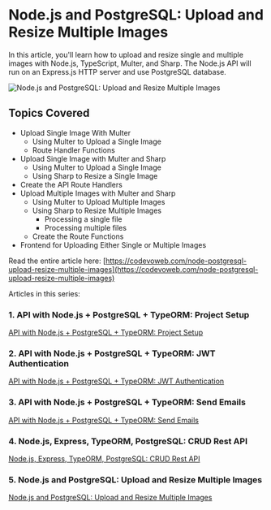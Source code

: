 # Node.js and PostgreSQL: Upload and Resize Multiple Images

In this article, you'll learn how to upload and resize single and multiple images with Node.js, TypeScript, Multer, and Sharp. The Node.js API will run on an Express.js HTTP server and use PostgreSQL database.

![Node.js and PostgreSQL: Upload and Resize Multiple Images](https://codevoweb.com/wp-content/uploads/2022/05/Node.js-and-PostgreSQL-Upload-and-Resize-Multiple-Images.webp)

## Topics Covered

- Upload Single Image With Multer
    - Using Multer to Upload a Single Image
    - Route Handler Functions
- Upload Single Image with Multer and Sharp
    - Using Multer to Upload a Single Image
    - Using Sharp to Resize a Single Image
- Create the API Route Handlers
- Upload Multiple Images with Multer and Sharp
    - Using Multer to Upload Multiple Images
    - Using Sharp to Resize Multiple Images
        - Processing a single file
        - Processing multiple files
    - Create the Route Functions
- Frontend for Uploading Either Single or Multiple Images

Read the entire article here: [https://codevoweb.com/node-postgresql-upload-resize-multiple-images](https://codevoweb.com/node-postgresql-upload-resize-multiple-images)

Articles in this series:

### 1. API with Node.js + PostgreSQL + TypeORM: Project Setup

[API with Node.js + PostgreSQL + TypeORM: Project Setup](https://codevoweb.com/api-node-postgresql-typeorm-project-setup)

### 2. API with Node.js + PostgreSQL + TypeORM: JWT Authentication

[API with Node.js + PostgreSQL + TypeORM: JWT Authentication](https://codevoweb.com/api-node-postgresql-typeorm-jwt-authentication)

### 3. API with Node.js + PostgreSQL + TypeORM: Send Emails

[API with Node.js + PostgreSQL + TypeORM: Send Emails](https://codevoweb.com/api-node-postgresql-typeorm-send-emails)

### 4. Node.js, Express, TypeORM, PostgreSQL: CRUD Rest API

[Node.js, Express, TypeORM, PostgreSQL: CRUD Rest API](https://codevoweb.com/node-express-typeorm-postgresql-rest-api)

### 5. Node.js and PostgreSQL: Upload and Resize Multiple Images

[Node.js and PostgreSQL: Upload and Resize Multiple Images](https://codevoweb.com/node-postgresql-upload-resize-multiple-images)
